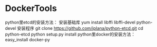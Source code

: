 # DockerTools
python里etcd的安装方法：
安装基础库
yum install libffi libffi-devel python-devel
安装程序
git clone https://github.com/jplana/python-etcd.git
cd python-etcd
python setup.py install
python里docker的安装方法：
easy_install docker-py
